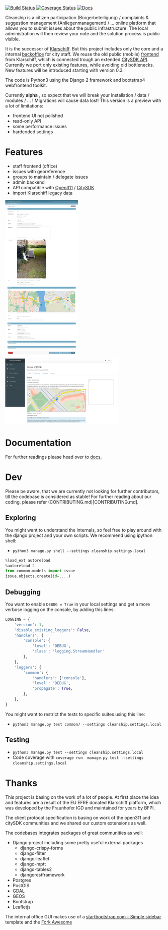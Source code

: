 [![Build Status](https://travis-ci.org/Matthias84/cleanship.svg?branch=master)](https://travis-ci.org/Matthias84/cleanship)
[![Coverage Status](https://coveralls.io/repos/github/Matthias84/cleanship/badge.svg?branch=master)](https://coveralls.io/github/Matthias84/cleanship?branch=master)
[![Docs](https://readthedocs.org/projects/cleanship/badge/?version=latest)](https://cleanship.readthedocs.io/en/latest/?badge=latest)

Cleanship is a citizen participation (Bürgerbeteiligung) / complaints & suggestion management (Anliegenmanagement) /  ... online platform that allows you to submit issues about the public infrastructure. The local administration will then review your note and the solution process is public visible.

It is the successor of [Klarschiff](https://de.wikipedia.org/wiki/Klarschiff). But this project includes only the core and a internal [backoffice](https://github.com/bfpi/klarschiff-backend) for city staff. We reuse the old public (mobile) [frontend](https://github.com/bfpi/klarschiff-field_service) from Klarschiff,  which is connected trough an extended [CitySDK API](https://github.com/bfpi/klarschiff-citysdk).
Currently we port only existing features, while avoiding old bottlenecks. New features will be introduced starting with version 0.3.

The code is Python3 using the Django 2 framework and bootstrap4 webfrontend toolkit.

Currently **alpha** , so expect that we will break your installation / data / modules / ... ! Migrations will cause data lost!
This version is a preview with a lot of limitations:
* frontend UI not polished
* read-only API
* some performance issues
* hardcoded settings

# Features

* staff frontend (office)
* issues with georeference
* groups to maintain / delegate issues
* admin backend
* API compatible with [Open311](https://www.open311.org/) / [CitySDK](https://www.citysdk.eu/citysdk-toolkit/using-the-apis/open311-api/)
* import Klarschiff legacy data

![admin webinterface showing details of a opened issue](doc/img/cleanship%20admin%20issue%20detail%20example.png)
![office webinterface showing details of a opened issue](doc/img/cleanship%20office%20issue%20detail%20example.png)

# Documentation

For further readings please head over to [docs](https://cleanship.readthedocs.org).

# Dev

Please be aware, that we are currently not looking for further contributors, till the codebase is considered as stable!
For further reading about our coding, please refer (CONTRIBUTING.md)[CONTRIBUTING.md].

## Exploring

You might want to understand the internals, so feel free to play around with the django project and your own scripts.
We recommend using ipython shell:

* `python3 manage.py shell --settings cleanship.settings.local`
```python
%load_ext autoreload
%autoreload 2
from common.models import issue
issue.objects.create(id=....)
```

## Debugging

You want to enable `DEBUG = True` in your local settings and get a more verbose logging on the console, by adding this lines:

```python
LOGGING = {
    'version': 1,
    'disable_existing_loggers': False,
    'handlers': {
        'console': {
            'level': 'DEBUG',
            'class': 'logging.StreamHandler'
        },
    },
    'loggers': {
        'common': {
            'handlers': ['console'],
            'level': 'DEBUG',
            'propagate': True,
        },
    },
}
```

You might want to restrict the tests to specific suites using this line:

* `python3 manage.py test common/ --settings cleanship.settings.local`

## Testing

* `python3 manage.py test --settings cleanship.settings.local`
* Code coverage with `coverage run  manage.py test --settings cleanship.settings.local`


# Thanks

This project is basing on the work of a lot of people. At first place the idea and features are a result of the EU EFRE donated Klarschiff platform, which was developed by the Fraunhofer IGD and maintained for years by BFPI.

The client protocol specification is basing on work of the open311 and citySDK communities and we shared our custom extensions as well.

The codebases integrates packages of great communities as well:

* Django project including some pretty useful external packages
    * django-crispy-forms
    * django-filter
    * django-leaflet
    * django-mptt
    * django-tables2
    * djangorestframework
* Postgres
* PostGIS
* GDAL
* GEOS
* Bootstrap
* Leafletjs

The internal office GUI makes use of a [startbootstrap.com - Simple sidebar](https://github.com/BlackrockDigital/startbootstrap-simple-sidebar) template and the [Fork Awesome](https://forkaweso.me/Fork-Awesome/)
